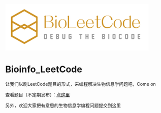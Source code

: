 
![](./picture/BioLeetCode_Logo.png)

# Bioinfo_LeetCode

让我们以刷LeetCode题目的形式，来编程解决生物信息学问题吧，Come on

查看题目（不定期发布）：[点这里](./Questions.md)

另外，欢迎大家把有意思的生物信息学编程问题提交到这里
